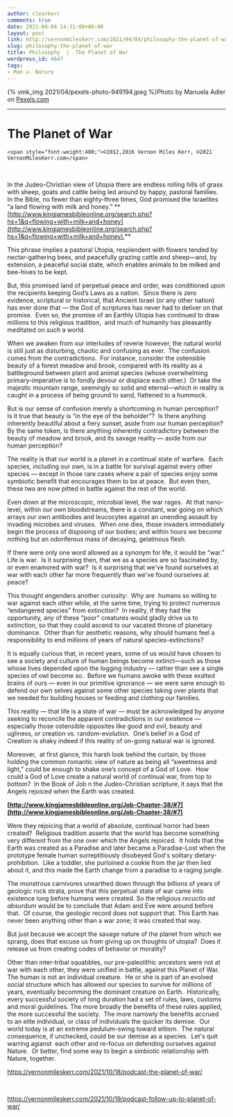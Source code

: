 ```yaml
---
author: clearkerr
comments: true
date: 2021-04-04 14:31:00+00:00
layout: post
link: http://vernonmileskerr.com/2021/04/04/philosophy-the-planet-of-war/
slug: philosophy-the-planet-of-war
title: Philosophy  |  The Planet of War
wordpress_id: 4647
tags:
- Man v. Nature
---
```



{% vmk_img 2021/04/pexels-photo-949194.jpeg %}Photo by Manuela Adler on [Pexels.com](https://www.pexels.com/photo/body-of-water-across-forest-949194/)




* * *




# The Planet of War



    
    <span style="font-weight:400;">©2012,2016 Vernon Miles Kerr, ©2021 VernonMilesKerr.com</span>




 




In the Judeo-Christian view of Utopia there are endless rolling hills of grass with sheep, goats and cattle being led around by happy, pastoral families.  In the Bible, no fewer than eighty-three times, God promised the Israelites “a land flowing with milk and honey.” **[http://www.kingjamesbibleonline.org/search.php?hs=1&q=flowing+with+milk+and+honey](http://www.kingjamesbibleonline.org/search.php?hs=1&q=flowing+with+milk+and+honey) **




This phrase implies a pastoral Utopia, resplendent with flowers tended by nectar-gathering bees, and peacefully grazing cattle and sheep—and, by extension, a peaceful social state, which enables animals to be milked and bee-hives to be kept.  




But, this promised land of perpetual peace and order, was conditioned upon the recipients keeping God’s Laws as a nation.  Since there is zero evidence, scriptural or historical, that Ancient Israel (or any other nation) has ever done that — the God of scriptures has never had to deliver on that promise.  Even so, the promise of an Earthly Utopia has continued to draw millions to this religious tradition,  and much of humanity has pleasantly meditated on such a world.   




When we awaken from our interludes of reverie however, the natural world is still just as disturbing, chaotic and confusing as ever.  The confusion comes from the contradictions.  For instance, consider the ostensible beauty of a forest meadow and brook, compared with its reality as a battleground between plant and animal species (whose overwhelming primary-imperative is to fondly devour or displace each other.)  Or take the majestic mountain range, seemingly so solid and eternal—which in reality is caught in a process of being ground to sand, flattened to a hummock.  




But is our sense of confusion merely a shortcoming in human perception?  Is it true that beauty is “in the eye of the beholder”?  Is there anything inherently beautiful about a fiery sunset, aside from our human perception?  By the same token, is there anything inherently contradictory between the beauty of meadow and brook, and its savage reality — aside from our human perception?  




The reality is that our world is a planet in a continual state of warfare.  Each species, including our own, is in a battle for survival against every other species — except in those rare cases where a pair of species enjoy some symbiotic benefit that encourages them to be at peace.  But even then, these two are now pitted in battle against the rest of the world.  




Even down at the microscopic, microbial level, the war rages.  At that nano-level, within our own bloodstreams, there is a constant, war going on which arrays our own antibodies and leucocytes against an unending assault by invading microbes and viruses.  When one dies, those invaders immediately begin the process of disposing of our bodies; and within hours we become nothing but an odoriferous mass of decaying, gelatinous flesh.




If there were only one word allowed as a synonym for life, it would be “war.” Life is war.  Is it surprising then, that we as a species are so fascinated by, or even enamored with war?  Is it surprising that we've found ourselves at war with each other far more frequently than we've found ourselves at peace?




This thought engenders another curiosity:  Why are  humans so willing to war against each other while, at the same time, trying to protect numerous “endangered species” from extinction?  In reality, if they had the opportunity, any of these “poor” creatures would gladly drive us to extinction, so that they could ascend to our vacated throne of planetary dominance.  Other than for aesthetic reasons, why should humans feel a responsibility to end millions of years of natural species-extinctions?  




It is equally curious that, in recent years, some of us would have chosen to see a society and culture of human beings become extinct—such as those whose lives depended upon the logging industry — rather than see a single species of owl become so.  Before we humans awoke with these exalted brains of ours — even in our primitive ignorance — we were sane enough to defend our own selves against some other species taking over plants that we needed for building houses or feeding and clothing our families.




This reality — that life is a state of war — must be acknowledged by anyone seeking to reconcile the apparent contradictions in our existence — especially those ostensible opposites like good and evil, beauty and ugliness, or creation vs. random-evolution.  One’s belief in a God of Creation is shaky indeed if this reality of on-going natural war is ignored.




Moreover,  at first glance, this harsh look behind the curtain, by those holding the common romantic view of nature as being all “sweetness and light,” could be enough to shake one’s concept of a God of Love.  How could a God of Love create a natural world of continual war, from top to bottom?  In the Book of Job n the Judeo-Christian scripture, it says that the Angels rejoiced when the Earth was created.  




**[http://www.kingjamesbibleonline.org/Job-Chapter-38/#7](http://www.kingjamesbibleonline.org/Job-Chapter-38/#7)**




Were they rejoicing that a world of absolute, continual horror had been created?  Religious tradition asserts that the world has become something very different from the one over which the Angels rejoiced.  It holds that the Earth was created as a Paradise and later became a Paradise-Lost when the prototype female human surreptitiously disobeyed God's solitary dietary-prohibition.  Like a toddler, she purloined a cookie from the jar then lied about it, and this made the Earth change from a paradise to a raging jungle. 




The monstrous carnivores unearthed down through the billions of years of geologic rock strata, prove that this perpetual state of war came into existence long before humans were created. So the religious _recuctio ad absurdum_ would be to conclude that Adam and Eve were around before that.  Of course, the geologic record does not support that. This Earth has never been anything other than a war zone; it was created that way.




But just because we accept the savage nature of the planet from which we sprang, does that excuse us from giving up on thoughts of utopia?  Does it release us from creating codes of behavior or morality? 




Other than inter-tribal squabbles, our pre-paleolithic ancestors were not at war with each other, they were unified in battle, against this Planet of War.  The human is not an individual creature.  He or she is part of an evolved social structure which has allowed our species to survive for millions of years, eventually becomming the dominant creature on Earth.  Historically, every successful society of long duration had a set of rules, laws, customs and moral guidelines. The more broadly the benefits of these rules applied, the more successful the society.  The more narrowly the benefits accrued to an elite individual, or class of individuals the quicker its demise.  Our world today is at an extreme pedulum-swing toward elitism.  The natural consequence, if unchecked, could be our demise as a species.  Let's quit warring agianst  each other and re-focus on defending ourselves against Nature.  Or better, find some way to begin a simbiotic relationship _with_ Nature, together.




https://vernonmileskerr.com/2021/10/18/podcast-the-planet-of-war/




 




https://vernonmileskerr.com/2021/10/19/podcast-follow-up-to-planet-of-war/




 
